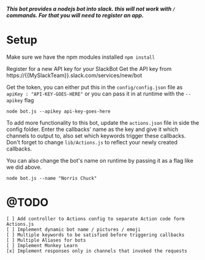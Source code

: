 ***This bot provides a nodejs bot into slack. this will not work with `/` commands. For that you will need to register an app.***

Setup
==
Make sure we have the npm modules installed
`npm install`

Register for a new API key for your SlackBot
Get the API key from https://{{MySlackTeam}}.slack.com/services/new/bot

Get the token, you can either put this in the `config/config.json` file as `apiKey : "API-KEY-GOES-HERE"` or you can
pass it in at runtime with the `--apikey` flag

```
node bot.js --apikey api-key-goes-here
```

To add more functionality to this bot, update the `actions.json` file in side the config folder. Enter the callbacks' name
as the key and give it which channels to output to, also set which keywords trigger these callbacks.
Don't forget to change `lib/Actions.js` to reflect your newly created callbacks.

You can also change the bot's name on runtime by passing it as a flag like we did above.
```
node bot.js --name "Norris Chuck"
```

@TODO
===
    [ ] Add controller to Actions config to separate Action code form Actions.js
    [ ] Implement dynamic bot name / pictures / emoji
    [ ] Multiple keywords to be satisfied before triggering callbacks
    [ ] Multiple Aliases for bots
    [ ] Implement Monkey Learn
    [x] Implement responses only in channels that invoked the requests